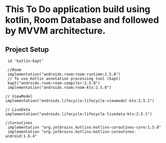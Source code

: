 # This To Do application build using kotlin, Room Database and followed by MVVM architecture.

## Project Setup

     id 'kotlin-kapt'

     //Room
     implementation("androidx.room:room-runtime:2.5.0")
     // To use Kotlin annotation processing tool (kapt)
     kapt("androidx.room:room-compiler:2.5.0")
     implementation("androidx.room:room-ktx:2.5.0")

    // ViewModel
    implementation("androidx.lifecycle:lifecycle-viewmodel-ktx:2.5.1")

    // LiveData
    implementation("androidx.lifecycle:lifecycle-livedata-ktx:2.5.1")

    //Coroutines   
     implementation "org.jetbrains.kotlinx:kotlinx-coroutines-core:1.5.0"
     implementation "org.jetbrains.kotlinx:kotlinx-coroutines-android:1.6.4"


  
